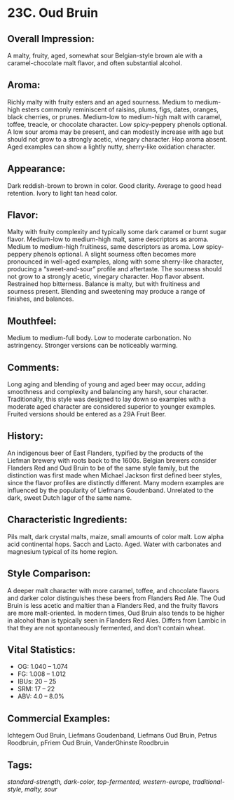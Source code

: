 # 23C. Oud Bruin

## Overall Impression: 

A malty, fruity, aged, somewhat sour Belgian-style brown ale with a caramel-chocolate malt flavor, and often substantial alcohol.

## Aroma: 

Richly malty with fruity esters and an aged sourness. Medium to medium-high esters commonly reminiscent of raisins, plums, figs, dates, oranges, black cherries, or prunes. Medium-low to medium-high malt with caramel, toffee, treacle, or chocolate character. Low spicy-peppery phenols optional. A low sour aroma may be present, and can modestly increase with age but should not grow to a strongly acetic, vinegary character. Hop aroma absent. Aged examples can show a lightly nutty, sherry-like oxidation character.

## Appearance: 

Dark reddish-brown to brown in color. Good clarity. Average to good head retention. Ivory to light tan head color.

## Flavor: 

Malty with fruity complexity and typically some dark caramel or burnt sugar flavor. Medium-low to medium-high malt, same descriptors as aroma. Medium to medium-high fruitiness, same descriptors as aroma. Low spicy-peppery phenols optional. A slight sourness often becomes more pronounced in well-aged examples, along with some sherry-like character, producing a “sweet-and-sour” profile and aftertaste. The sourness should not grow to a strongly acetic, vinegary character. Hop flavor absent. Restrained hop bitterness. Balance is malty, but with fruitiness and sourness present. Blending and sweetening may produce a range of finishes, and balances.

## Mouthfeel: 

Medium to medium-full body. Low to moderate carbonation. No astringency. Stronger versions can be noticeably warming.

## Comments: 

Long aging and blending of young and aged beer may occur, adding smoothness and complexity and balancing any harsh, sour character. Traditionally, this style was designed to lay down so examples with a moderate aged character are considered superior to younger examples. Fruited versions should be entered as a 29A Fruit Beer. 

## History: 

An indigenous beer of East Flanders, typified by the products of the Liefman brewery with roots back to the 1600s. Belgian brewers consider Flanders Red and Oud Bruin to be of the same style family, but the distinction was first made when Michael Jackson first defined beer styles, since the flavor profiles are distinctly different. Many modern examples are influenced by the popularity of Liefmans Goudenband. Unrelated to the dark, sweet Dutch lager of the same name.

## Characteristic Ingredients: 

Pils malt, dark crystal malts, maize, small amounts of color malt. Low alpha acid continental hops. Sacch and Lacto. Aged. Water with carbonates and magnesium typical of its home region.

## Style Comparison: 

A deeper malt character with more caramel, toffee, and chocolate flavors and darker color distinguishes these beers from Flanders Red Ale. The Oud Bruin is less acetic and maltier than a Flanders Red, and the fruity flavors are more malt-oriented. In modern times, Oud Bruin also tends to be higher in alcohol than is typically seen in Flanders Red Ales. Differs from Lambic in that they are not spontaneously fermented, and don’t contain wheat.

## Vital Statistics:	

- OG:	1.040 – 1.074
- FG:	1.008 – 1.012
- IBUs:	20 – 25	
- SRM:	17 – 22	
- ABV:	4.0 – 8.0%

## Commercial Examples: 

Ichtegem Oud Bruin, Liefmans Goudenband, Liefmans Oud Bruin, Petrus Roodbruin, pFriem Oud Bruin, VanderGhinste Roodbruin

## Tags: 

_standard-strength, dark-color, top-fermented, western-europe, traditional-style, malty, sour_
